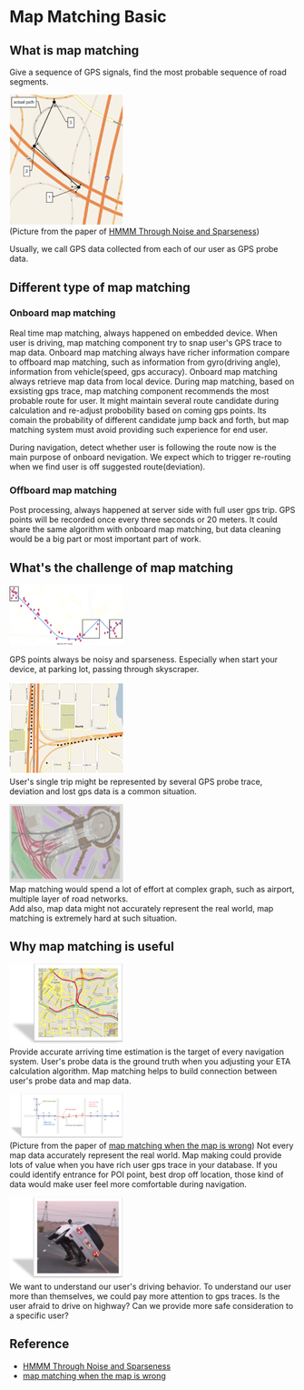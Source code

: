 
# Map Matching Basic

## What is map matching
Give a sequence of GPS signals, find the most probable sequence of road segments.

<img src="../resource/pictures/mm_what_is_mm.png" alt="mm_what_is_mm" width="200"/><br/>
(Picture from the paper of [HMMM Through Noise and Sparseness](https://www.microsoft.com/en-us/research/publication/hidden-markov-map-matching-noise-sparseness/))

Usually, we call GPS data collected from each of our user as GPS probe data.

## Different type of map matching

### Onboard map matching
Real time map matching, always happened on embedded device.  When user is driving, map matching component try to snap user's GPS trace to map data.  Onboard map matching always have richer information compare to offboard map matching, such as information from gyro(driving angle), information from vehicle(speed, gps accuracy).
Onboard map matching always retrieve map data from local device.  During map matching, based on exsisting gps trace, map matching component recommends the most probable route for user.  It might maintain several route candidate during calculation and re-adjust probobility based on coming gps points.  Its comain the probability of different candidate jump back and forth, but map matching system must avoid providing such experience for end user.

During navigation, detect whether user is following the route now is the main purpose of onboard nevigation.  We expect which to trigger re-routing when we find user is off suggested route(deviation).

### Offboard map matching
Post processing, always happened at server side with full user gps trip.  GPS points will be recorded once every three seconds or 20 meters.
It could share the same algorithm with onboard map matching, but data cleaning would be a big part or most important part of work.


## What's the challenge of map matching

<img src="../resource/pictures/mm_noise_example.png" alt="mm_noise_example" width="200"/><br/>

GPS points always be noisy and sparseness.  Especially when start your device, at parking lot, passing through skyscraper.  

<img src="../resource/pictures/mm_missing_gps.png" alt="mm_missing_gps" width="200"/><br/>
User's single trip might be represented by several GPS probe trace, deviation and lost gps data is a common situation.

<img src="../resource/pictures/mm_sfo_airport.png" alt="mm_sfo_airport" width="200"/><br/>
Map matching would spend a lot of effort at complex graph, such as airport, multiple layer of road networks.  
Add also, map data might not accurately represent the real world, map matching is extremely hard at such situation.

## Why map matching is useful

<img src="../resource/pictures/mm_historical_data_eta.png" alt="mm_historical_data_eta" width="200"/><br/>
Provide accurate arriving time estimation is the target of every navigation system.  User's probe data is the ground truth when you adjusting your ETA calculation algorithm.  Map matching helps to build connection between user's probe data and map data.

<img src="../resource/pictures/mm_map_data_is_wrong.png" alt="mm_map_data_is_wrong" width="200"/><br/>
(Picture from the paper of [map matching when the map is wrong](https://arxiv.org/pdf/1809.09755.pdf))
Not every map data accurately represent the real world.  Map making could provide lots of value when you have rich user gps trace in your database.
If you could identify entrance for POI point, best drop off location, those kind of data would make user feel more comfortable during navigation.  

<img src="../resource/pictures/mm_abstract_user_pattern.png" alt="mm_abstract_user_pattern" width="200"/><br/>
We want to understand our user's driving behavior.  To understand our user more than themselves, we could pay more attention to gps traces.  Is the user afraid to drive on highway?  Can we provide more safe consideration to a specific user?


## Reference
- [HMMM Through Noise and Sparseness](https://www.microsoft.com/en-us/research/publication/hidden-markov-map-matching-noise-sparseness/)  
- [map matching when the map is wrong](https://arxiv.org/pdf/1809.09755.pdf)

